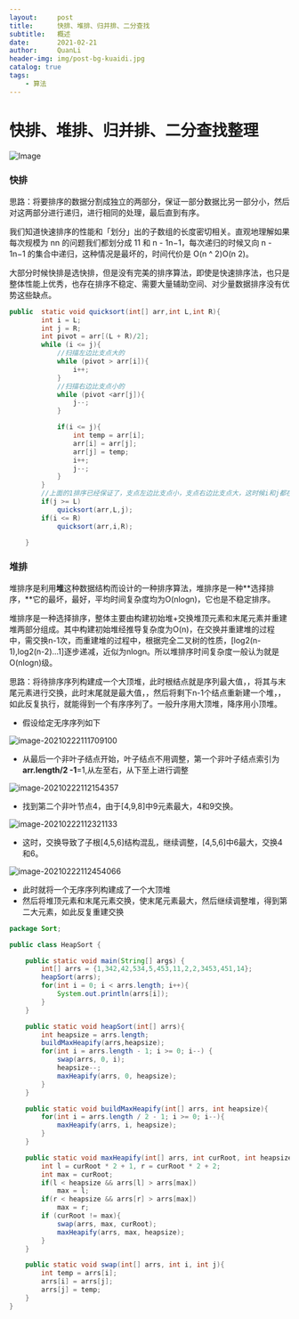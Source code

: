 ```yaml
---
layout:     post
title:      快排、堆排、归并排、二分查找
subtitle:   概述
date:       2021-02-21
author:     QuanLi
header-img: img/post-bg-kuaidi.jpg
catalog: true
tags:
    - 算法
---
```


# 快排、堆排、归并排、二分查找整理

![Image](C:\Users\ql\AppData\Local\Temp\Image.png)

### 快排

思路：将要排序的数据分割成独立的两部分，保证一部分数据比另一部分小，然后对这两部分进行递归，进行相同的处理，最后直到有序。

我们知道快速排序的性能和「划分」出的子数组的长度密切相关。直观地理解如果每次规模为 nn 的问题我们都划分成 11 和 n - 1n−1，每次递归的时候又向 n - 1n−1 的集合中递归，这种情况是最坏的，时间代价是 O(n ^ 2)O(n 
2)。

大部分时候快排是选快排，但是没有完美的排序算法，即使是快速排序法，也只是整体性能上优秀，也存在排序不稳定、需要大量辅助空间、对少量数据排序没有优势这些缺点。

~~~java
public  static void quicksort(int[] arr,int L,int R){
        int i = L;
        int j = R;
        int pivot = arr[(L + R)/2];
        while (i <= j){
            //扫描左边比支点大的
            while (pivot > arr[i]){
                i++;
            }
            //扫描右边比支点小的
            while (pivot <arr[j]){
                j--;
            }

            if(i <= j){
                int temp = arr[i];
                arr[i] = arr[j];
                arr[j] = temp;
                i++;
                j--;
            }
        }
		//上面的1排序已经保证了，支点左边比支点小，支点右边比支点大，这时候i和j都在支点处交汇
        if(j >= L)
            quicksort(arr,L,j);
        if(i <= R)
            quicksort(arr,i,R);

    }
~~~

### 堆排

​	堆排序是利用**堆**这种数据结构而设计的一种排序算法，堆排序是一种**选择排序，**它的最坏，最好，平均时间复杂度均为O(nlogn)，它也是不稳定排序。

​	堆排序是一种选择排序，整体主要由构建初始堆+交换堆顶元素和末尾元素并重建堆两部分组成。其中构建初始堆经推导复杂度为O(n)，在交换并重建堆的过程中，需交换n-1次，而重建堆的过程中，根据完全二叉树的性质，[log2(n-1),log2(n-2)...1]逐步递减，近似为nlogn。所以堆排序时间复杂度一般认为就是O(nlogn)级。

思路：将待排序序列构建成一个大顶堆，此时根结点就是序列最大值，，将其与末尾元素进行交换，此时末尾就是最大值，，然后将剩下n-1个结点重新建一个堆，，如此反复执行，就能得到一个有序序列了。一般升序用大顶堆，降序用小顶堆。

- 假设给定无序序列如下

![image-20210222111709100](C:\Users\ql\AppData\Roaming\Typora\typora-user-images\image-20210222111709100.png)

- 从最后一个非叶子结点开始，叶子结点不用调整，第一个非叶子结点索引为**arr.length/2 -1**=1,从左至右，从下至上进行调整

![image-20210222112154357](C:\Users\ql\AppData\Roaming\Typora\typora-user-images\image-20210222112154357.png)

- 找到第二个非叶节点4，由于[4,9,8]中9元素最大，4和9交换。

![image-20210222112321133](C:\Users\ql\AppData\Roaming\Typora\typora-user-images\image-20210222112321133.png)

- 这时，交换导致了子根[4,5,6]结构混乱，继续调整，[4,5,6]中6最大，交换4和6。

![image-20210222112454066](C:\Users\ql\AppData\Roaming\Typora\typora-user-images\image-20210222112454066.png)

- 此时就将一个无序序列构建成了一个大顶堆
- 然后将堆顶元素和末尾元素交换，使末尾元素最大，然后继续调整堆，得到第二大元素，如此反复重建交换

~~~java
package Sort;

public class HeapSort {

    public static void main(String[] args) {
        int[] arrs = {1,342,42,534,5,453,11,2,2,3453,451,14};
        heapSort(arrs);
        for(int i = 0; i < arrs.length; i++){
            System.out.println(arrs[i]);
        }
    }

    public static void heapSort(int[] arrs){
        int heapsize = arrs.length;
        buildMaxHeapify(arrs,heapsize);
        for(int i = arrs.length - 1; i >= 0; i--) {
            swap(arrs, 0, i);
            heapsize--;
            maxHeapify(arrs, 0, heapsize);
        }
    }

    public static void buildMaxHeapify(int[] arrs, int heapsize){
        for(int i = arrs.length / 2 - 1; i >= 0; i--){
            maxHeapify(arrs, i, heapsize);
        }
    }

    public static void maxHeapify(int[] arrs, int curRoot, int heapsize){
        int l = curRoot * 2 + 1, r = curRoot * 2 + 2;
        int max = curRoot;
        if(l < heapsize && arrs[l] > arrs[max])
            max = l;
        if(r < heapsize && arrs[r] > arrs[max])
            max = r;
        if (curRoot != max){
            swap(arrs, max, curRoot);
            maxHeapify(arrs, max, heapsize);
        }
    }

    public static void swap(int[] arrs, int i, int j){
        int temp = arrs[i];
        arrs[i] = arrs[j];
        arrs[j] = temp;
    }
}

~~~





